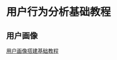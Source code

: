 # 用户行为分析基础教程



## 用户画像

[用户画像搭建基础教程](work/methodology/Data-Engineering/Data-Analysis/Projects/用户画像搭建基础教程.md)
